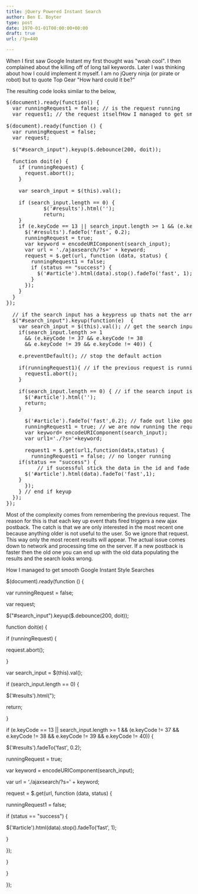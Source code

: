 ```yaml
---
title: jQuery Powered Instant Search
author: Ben E. Boyter
type: post
date: 1970-01-01T00:00:00+00:00
draft: true
url: /?p=440

---
```

When I first saw Google Instant my first thought was "woah cool". I then complained about the killing off of long tail keywords. Later I was thinking about how I could implement it myself. I am no jQuery ninja (or pirate or robot) but to quote Top Gear "How hard could it be?"

The resulting code looks similar to the below,

<pre>$(document).ready(function() {
  var runningRequest1 = false; // is the request running
  var request1; // the request itselfHow I managed to get smooth Google Instant Style Searches

$(document).ready(function () {
  var runningRequest = false;
  var request;

  $("#search_input").keyup($.debounce(200, doit));

  function doit(e) {
    if (runningRequest) {
      request.abort();
    }

    var search_input = $(this).val();

    if (search_input.length == 0) {
            $('#results').html('');
            return;
    }
    if (e.keyCode == 13 || search_input.length &gt;= 1 && (e.keyCode != 37 && e.keyCode != 38 && e.keyCode != 39 && e.keyCode != 40)) {
      $('#results').fadeTo('fast', 0.2);
      runningRequest = true;
      var keyword = encodeURIComponent(search_input);
      var url = './ajaxsearch/?s=' + keyword;
      request = $.get(url, function (data, status) {
        runningRequest1 = false;
        if (status == "success") {
          $('#article').html(data).stop().fadeTo('fast', 1);
        }
      });
    }
  }
});

  // if the search input has a keypress up thats not the arrow keys
  $("#search_input").keyup(function(e)  {
    var search_input = $(this).val(); // get the search input
    if(search_input.length &gt;= 1
      && (e.keyCode != 37 && e.keyCode != 38
      && e.keyCode != 39 && e.keyCode != 40)) {

    e.preventDefault(); // stop the default action

    if(runningRequest1){ // if the previous request is running abort it
      request1.abort();
    }

    if(search_input.length == 0) { // if the search input is nothing do nothing
      $('#article').html('');
      return;
    }

      $('#article').fadeTo('fast',0.2); // fade out like google
      runningRequest1 = true; // we are now running the request
      var keyword= encodeURIComponent(search_input);
      var url1='./?s='+keyword;

      request1 = $.get(url1,function(data,status) {
        runningRequest1 = false; // no longer running
	if(status == "success") {
          // if sucessful stick the data in the id and fade in quickly
	  $('#article').html(data).fadeTo('fast',1);
	}
      });
    } // end if keyup
  });
});</pre>

Most of the complexity comes from remembering the previous request. The reason for this is that each key up event thats fired triggers a new ajax postback. The catch is that we are only interested in the most recent one because anything older is not useful to the user. So we ignore that request. This way only the most recent results will appear. The actual issue comes down to network and processing time on the server. If a new postback is faster then the old one you can end up with the old data populating the results and the search looks wrong.

How I managed to get smooth Google Instant Style Searches

$(document).ready(function () {
  
var runningRequest = false;
  
var request;

$("#search_input").keyup($.debounce(200, doit));

function doit(e) {
  
if (runningRequest) {
  
request.abort();
  
}

var search_input = $(this).val();

if (search_input.length == 0) {
  
$(&#8216;#results').html(");
  
return;
  
}
  
if (e.keyCode == 13 || search_input.length >= 1 && (e.keyCode != 37 && e.keyCode != 38 && e.keyCode != 39 && e.keyCode != 40)) {
  
$(&#8216;#results').fadeTo(&#8216;fast', 0.2);
  
runningRequest = true;
  
var keyword = encodeURIComponent(search_input);
  
var url = &#8216;./ajaxsearch/?s=' + keyword;
  
request = $.get(url, function (data, status) {
  
runningRequest1 = false;
  
if (status == "success") {
  
$(&#8216;#article').html(data).stop().fadeTo(&#8216;fast', 1);
  
}
  
});
  
}
  
}
  
});